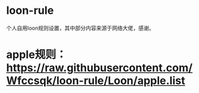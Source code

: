 # loon-rule
个人自用loon规则设置，其中部分内容来源于网络大佬，感谢。
# apple规则：https://raw.githubusercontent.com/Wfccsqk/loon-rule/Loon/apple.list
